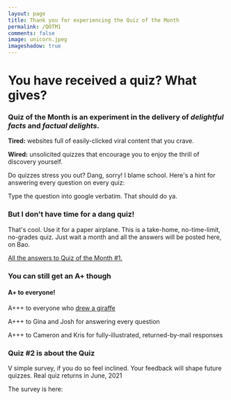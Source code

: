 ```yaml
---
layout: page
title: Thank you for experiencing the Quiz of the Month
permalink: /QOTM1
comments: false
image: unicorn.jpeg
imageshadow: true
---
```


# You have received a quiz? What gives?

### Quiz of the Month is an experiment in the delivery of *delightful facts* and *factual delights*.

**Tired:** websites full of easily-clicked viral content that you crave.

**Wired:** unsolicited quizzes that encourage you to enjoy the thrill of discovery yourself.

Do quizzes stress you out? Dang, sorry! I blame school. Here's a hint for answering every question on every quiz:

<span class="spoiler">Type the question into google verbatim. That should do ya.</span>

### But I don't have time for a dang quiz!

That's cool. Use it for a paper airplane. This is a take-home, no-time-limit, no-grades quiz. Just wait a month and all the answers will be posted here, on Bao.

[All the answers to Quiz of the Month #1.](/categories#QOTM1)

### You can still get an A+ though


#### A+ to everyone!

A+++ to everyone who [drew a giraffe](/QOTM1-animals-4/)

A+++ to Gina and Josh for answering every question

A+++ to Cameron and Kris for fully-illustrated, returned-by-mail responses

### Quiz #2 is about the Quiz

V simple survey, if you do so feel inclined. Your feedback will shape future quizzes. Real quiz returns in June, 2021

The survey is here:

<script type="text/javascript" src="https://form.jotform.com/jsform/211288742111045"></script>
